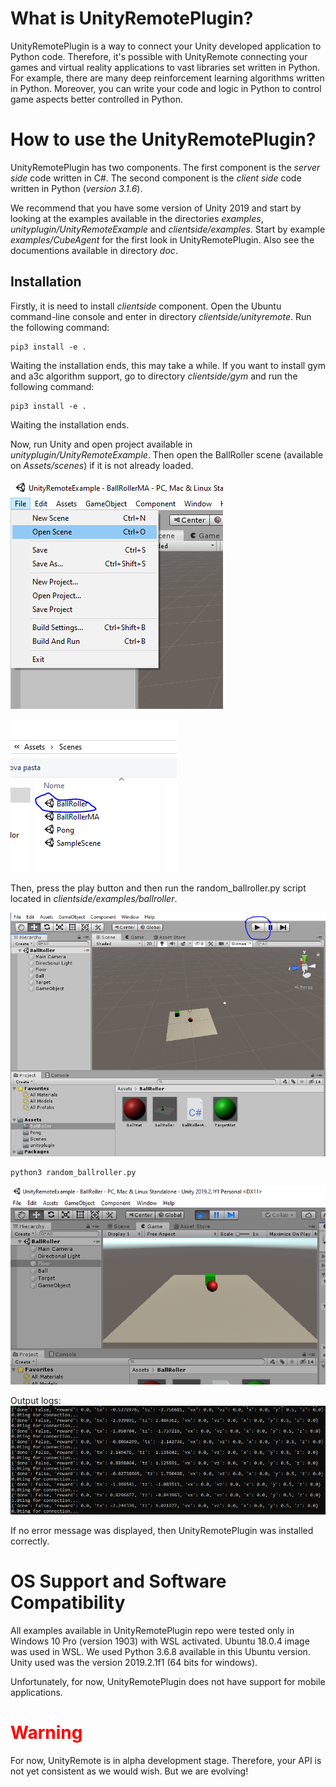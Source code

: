 # What is UnityRemotePlugin?
UnityRemotePlugin is a way to connect your Unity developed application to Python code. Therefore, it's possible with UnityRemote connecting your games and virtual reality applications to vast libraries set written in Python. For example, there are many deep reinforcement learning algorithms written in Python. Moreover, you can write your code and logic in Python to control game aspects better controlled in Python.

# How to use the UnityRemotePlugin?
UnityRemotePlugin has two components. The first component is the *server side* code written in C#. The second component is the *client side* code written in Python (*version 3.1.6*).

We recommend that you have some version of Unity 2019 and start by looking at the examples available in the directories *examples*, *unityplugin/UnityRemoteExample* and *clientside/examples*. Start by example *examples/CubeAgent* for the first look in UnityRemotePlugin. Also see the documentions available in directory *doc*.

## Installation

Firstly, it is need to install *clientside* component. Open the Ubuntu command-line console and enter in directory *clientside/unityremote*. Run the following command:

```
pip3 install -e .
```

Waiting the installation ends, this may take a while. If you want to install gym and a3c algorithm support, go to directory *clientside/gym* and run the following command:

```
pip3 install -e .
```

Waiting the installation ends.

Now, run Unity and open project available in *unityplugin/UnityRemoteExample*.  Then open the BallRoller scene (available on *Assets/scenes*) if it is not already loaded.

![Menu File --> Open Scene ](doc/images/openscene.PNG)


![Menu File --> Open Scene ](doc/images/scenesmarked.PNG)

Then, press the play button and then run the random_ballroller.py script located in *clientside/examples/ballroller*.

![Pressing play button](doc/images/ballrollerplay.PNG)

```
python3 random_ballroller.py
```

![Running example ballroller](doc/images/ballrollerexec.PNG)

Output logs:
![See output logs ](doc/images/ballrollerlog.PNG)

If no error message was displayed, then UnityRemotePlugin was installed correctly.

# OS Support and Software Compatibility
All examples available in UnityRemotePlugin repo were tested only in Windows 10 Pro (version 1903) with WSL activated. Ubuntu 18.0.4 image was used in WSL. We used Python 3.6.8 available in this Ubuntu version. Unity used was the version 2019.2.1f1 (64 bits for windows).

Unfortunately, for now, UnityRemotePlugin does not have support for mobile applications.

# <span style="color:red"> Warning </span>
For now, UnityRemote is in alpha development stage. Therefore, your API is not yet consistent as we would wish. But we are evolving!

